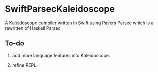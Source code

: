 # SwiftParsecKaleidoscope
A Kaleidoscope compiler written in Swift using Pavers Parsec which is a rewritten of Haskell Parsec

## To-do

1. add more language features into Kaleidoscope.

2. refine REPL.

